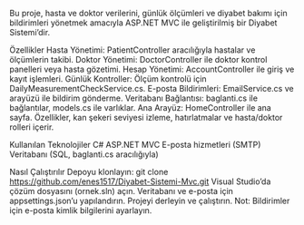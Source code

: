 Bu proje, hasta ve doktor verilerini, günlük ölçümleri ve diyabet bakımı için bildirimleri yönetmek amacıyla ASP.NET MVC ile geliştirilmiş bir Diyabet Sistemi’dir.

Özellikler
Hasta Yönetimi: PatientController aracılığıyla hastalar ve ölçümlerin takibi.
Doktor Yönetimi: DoctorController ile doktor kontrol panelleri veya hasta gözetimi.
Hesap Yönetimi: AccountController ile giriş ve kayıt işlemleri.
Günlük Kontroller: Ölçüm kontrolü için DailyMeasurementCheckService.cs.
E-posta Bildirimleri: EmailService.cs ve arayüzü ile bildirim gönderme.
Veritabanı Bağlantısı: baglanti.cs ile bağlantılar, models.cs ile varlıklar.
Ana Arayüz: HomeController ile ana sayfa.
Özellikler, kan şekeri seviyesi izleme, hatırlatmalar ve hasta/doktor rolleri içerir.

Kullanılan Teknolojiler
C# ASP.NET MVC
E-posta hizmetleri (SMTP)
Veritabanı (SQL, baglanti.cs aracılığıyla)

Nasıl Çalıştırılır
Depoyu klonlayın: git clone https://github.com/enes1517/Diyabet-Sistemi-Mvc.git
Visual Studio’da çözüm dosyasını (ornek.sln) açın.
Veritabanı ve e-posta için appsettings.json’u yapılandırın.
Projeyi derleyin ve çalıştırın.
Not: Bildirimler için e-posta kimlik bilgilerini ayarlayın.
